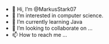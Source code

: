 - 👋 Hi, I’m @MarkusStark07
- 👀 I’m interested in computer science.
- 🌱 I’m currently learning Java
- 💞️ I’m looking to collaborate on ...
- 📫 How to reach me ...

<!---
MarkusStark07/MarkusStark07 is a ✨ special ✨ repository because its `README.md` (this file) appears on your GitHub profile.
You can click the Preview link to take a look at your changes.
--->
